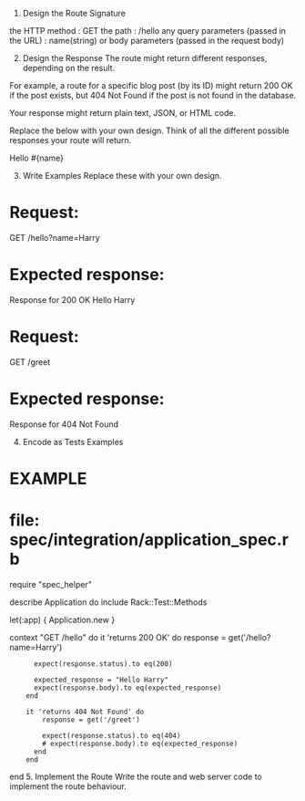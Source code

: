 1. Design the Route Signature

the HTTP method : GET
the path : /hello
any query parameters (passed in the URL) : name(string)
or body parameters (passed in the request body)

2. Design the Response
The route might return different responses, depending on the result.

For example, a route for a specific blog post (by its ID) might return 200 OK if the post exists, but 404 Not Found if the post is not found in the database.

Your response might return plain text, JSON, or HTML code.

Replace the below with your own design. Think of all the different possible responses your route will return.

<!-- EXAMPLE -->
<!-- Response when the post is found: 200 OK -->

Hello #{name}

<!-- EXAMPLE -->
<!-- Response when the post is not found: 404 Not Found -->
3. Write Examples
Replace these with your own design.

# Request:
GET /hello?name=Harry

# Expected response:
Response for 200 OK
Hello Harry

# Request:
GET /greet

# Expected response:
Response for 404 Not Found

4. Encode as Tests Examples
# EXAMPLE
# file: spec/integration/application_spec.rb

require "spec_helper"

describe Application do
  include Rack::Test::Methods

  let(:app) { Application.new }

  context "GET /hello" do
        it 'returns 200 OK' do
          response = get('/hello?name=Harry')
    
          expect(response.status).to eq(200)

          expected_response = "Hello Harry"
          expect(response.body).to eq(expected_response)
        end
        
        it 'returns 404 Not Found' do
            response = get('/greet')
      
            expect(response.status).to eq(404)
            # expect(response.body).to eq(expected_response)
          end
        end
end
5. Implement the Route
Write the route and web server code to implement the route behaviour.